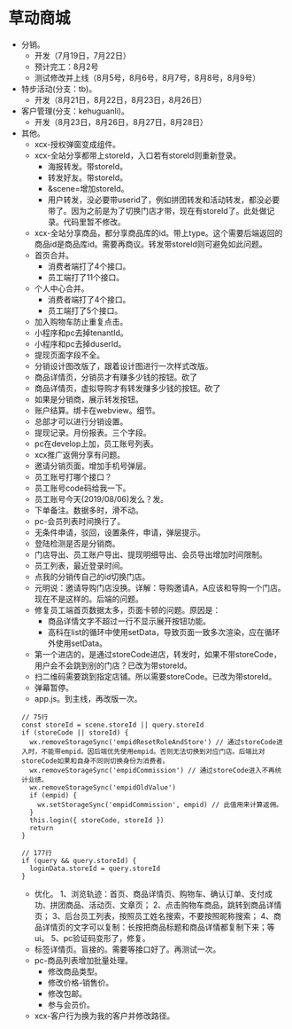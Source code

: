 # 草动商城
* 分销。
    - 开发（7月19日，7月22日）
    - 预计完工：8月2号
    - 测试修改并上线（8月5号，8月6号，8月7号，8月8号，8月9号）
* 特步活动(分支：tb)。
    - 开发（8月21日，8月22日，8月23日，8月26日）
* 客户管理(分支：kehuguanli)。
    - 开发（8月23日，8月26日，8月27日，8月28日）
* 其他。
    - xcx-授权弹窗变成组件。
    - xcx-全站分享都带上storeId，入口若有storeId则重新登录。
        - 海报转发。带storeId。
        - 转发好友。带storeId。
        - &scene=增加storeId。
        - 用户转发，没必要带userid了，例如拼团转发和活动转发，都没必要带了。因为之前是为了切换门店才带，现在有storeId了。此处做记录。代码里暂不修改。
    - xcx-全站分享商品，都分享商品库的id。带上type。这个需要后端返回的商品id是商品库id。需要再商议。转发带storeId则可避免如此问题。
    - 首页合并。
        - 消费者端打了4个接口。
        - 员工端打了11个接口。
    - 个人中心合并。
        - 消费者端打了4个接口。
        - 员工端打了5个接口。
    - 加入购物车防止重复点击。
    - 小程序和pc去掉tenantId。
    - 小程序和pc去掉duserId。
    - 提现页面字段不全。
    - 分销设计图改版了，跟着设计图进行一次样式改版。
    - 商品详情页，分销员才有赚多少钱的按钮。砍了
    - 商品详情页，虚拟导购才有转发赚多少钱的按钮。砍了
    - 如果是分销商，展示转发按钮。
    - 账户结算。绑卡在webview。细节。
    - 总部才可以进行分销设置。
    - 提现记录。月份报表。三个字段。
    - pc在develop上加，员工账号列表。
    - xcx推广返佣分享有问题。
    - 邀请分销页面，增加手机号弹层。
    - 员工账号打哪个接口？
    - 员工账号code码给我一下。
    - 员工账号今天(2019/08/06)发么？发。
    - 下单备注。数据多时，滑不动。
    - pc-会员列表时间换行了。
    - 无条件申请，驳回，设置条件，申请，弹层提示。
    - 登陆检测是否是分销商。
    - 门店导出、员工账户导出、提现明细导出、会员导出增加时间限制。
    - 员工列表，最近登录时间。
    - 点我的分销传自己的id切换门店。
    - 元明说：邀请导购门店没换。详解：导购邀请A，A应该和导购一个门店。现在不是这样的。后端的问题。
    - 修复员工端首页数据太多，页面卡顿的问题。原因是：
        - 商品详情文字不超过一行不显示展开按钮功能。
        - 高科在list的循环中使用setData，导致页面一致多次渲染，应在循环外使用setData。
    - 第一个进店的，是通过storeCode进店，转发时，如果不带storeCode，用户会不会跳到别的门店？已改为带storeId。
    - 扫二维码需要跳到指定店铺。所以需要storeCode。已改为带storeId。
    - 弹幕暂停。
    - app.js。到主线，再改版一次。
    ```
    // 75行
    const storeId = scene.storeId || query.storeId
    if (storeCode || storeId) {
      wx.removeStorageSync('empidResetRoleAndStore') // 通过storeCode进入时，不能带empid。因后端优先使用empid。否则无法切换到对应门店。后端比对storeCode如果和自身不同则切换身份为消费者。
      wx.removeStorageSync('empidCommission') // 通过storeCode进入不再统计业绩。
      wx.removeStorageSync('empidOldValue')
      if (empid) {
        wx.setStorageSync('empidCommission', empid) // 此值用来计算返佣。
      }
      this.login({ storeCode, storeId })
      return
    }
    ```
    ```
    // 177行
    if (query && query.storeId) {
      loginData.storeId = query.storeId
    }
    ```
    - 优化。
        1、浏览轨迹：首页、商品详情页、购物车、确认订单、支付成功、拼团商品、活动页、文章页；
        2、点击购物车商品，跳转到商品详情页；
        3、后台员工列表，按照员工姓名搜索，不要按照昵称搜索；
        4、商品详情页的文字可以复制：长按把商品标题和商品详情都复制下来；等ui。
        5、pc验证码变形了，修复。
    - 标签详情页。盲接的。需要等接口好了。再测试一次。
    - pc-商品列表增加批量处理。
        - 修改商品类型。
        - 修改价格-销售价。
        - 修改包邮。
        - 参与会员价。
    - xcx-客户行为换为我的客户并修改路径。
